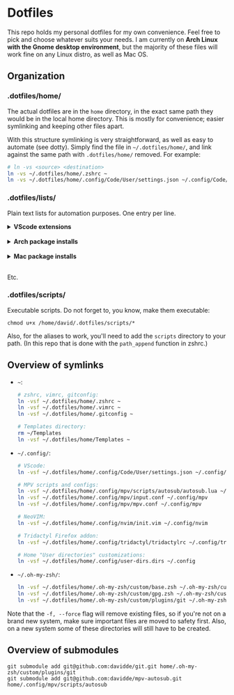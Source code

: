 # Dotfiles
This repo holds my personal dotfiles for my own convenience. Feel free to pick and choose whatever suits your needs. I am currently on **Arch Linux with the Gnome desktop environment**, but the majority of these files will work fine on any Linux distro, as well as Mac OS.

## Organization
### .dotfiles/home/
The actual dotfiles are in the `home` directory, in the exact same path they would be in the local home directory. This is mostly for convenience; easier symlinking and keeping other files apart.

With this structure symlinking is very straightforward, as well as easy to automate (see dotty). Simply find the file in `~/.dotfiles/home/`, and link against the same path with `.dotfiles/home/` removed. For example:
```bash
# ln -vs <source> <destination>
ln -vs ~/.dotfiles/home/.zshrc ~
ln -vs ~/.dotfiles/home/.config/Code/User/settings.json ~/.config/Code/User/
```

### .dotfiles/lists/
Plain text lists for automation purposes. One entry per line.

<details>
<summary><b>VScode extensions</b></summary>

* Install vscode extensions from list:
  ```
  cat ~/.dotfiles/lists/vscode-extensions.list | xargs -L1 code --install-extension
  ```

* Generate a new list from installed extensions:
  ```
  code --list-extensions > ~/.dotfiles/lists/vscode-extensions.list
  ```
</details>
&nbsp;

<details>
<summary><b>Arch package installs</b></summary>

* Install pacman packages from a list without reinstalling previously installed ones:
  ```
  sudo pacman -Syu --needed - < ~/.dotfiles/lists/pacman-userprogs.list
  ```

* Install AUR packages from a list without reinstalling previously installed ones:
  ```
  yay -Syu --needed - < ~/.dotfiles/lists/aur-packages.list
  ```
</details>
&nbsp;

<details>
<summary><b>Mac package installs</b></summary>

* Install brew packages from a list:
  ```
  xargs brew install < brew-packages.list
  ```

* Install brew cask (GUI) packages from a list:
  ```
  xargs brew install --cask < brew-cask-packages.list
  ```
</details>
&nbsp;

Etc.

### .dotfiles/scripts/
Executable scripts. Do not forget to, you know, make them executable:
```
chmod u+x /home/david/.dotfiles/scripts/*
```

Also, for the aliases to work, you'll need to add the `scripts` directory to your path.
(In this repo that is done with the `path_append` function in zshrc.)

## Overview of symlinks
* `~`:
  ```bash
  # zshrc, vimrc, gitconfig:
  ln -vsf ~/.dotfiles/home/.zshrc ~
  ln -vsf ~/.dotfiles/home/.vimrc ~
  ln -vsf ~/.dotfiles/home/.gitconfig ~

  # Templates directory:
  rm ~/Templates
  ln -vsf ~/.dotfiles/home/Templates ~
  ```

* `~/.config/`:
  ```bash
  # VScode:
  ln -vsf ~/.dotfiles/home/.config/Code/User/settings.json ~/.config/Code/User

  # MPV scripts and configs:
  ln -vsf ~/.dotfiles/home/.config/mpv/scripts/autosub/autosub.lua ~/.config/mpv/scripts
  ln -vsf ~/.dotfiles/home/.config/mpv/input.conf ~/.config/mpv
  ln -vsf ~/.dotfiles/home/.config/mpv/mpv.conf ~/.config/mpv

  # NeoVIM:
  ln -vsf ~/.dotfiles/home/.config/nvim/init.vim ~/.config/nvim

  # Tridactyl Firefox addon:
  ln -vsf ~/.dotfiles/home/.config/tridactyl/tridactylrc ~/.config/tridactyl

  # Home "User directories" customizations:
  ln -vsf ~/.dotfiles/home/.config/user-dirs.dirs ~/.config
  ```

* `~/.oh-my-zsh/`:
  ```bash
  ln -vsf ~/.dotfiles/home/.oh-my-zsh/custom/base.zsh ~/.oh-my-zsh/custom
  ln -vsf ~/.dotfiles/home/.oh-my-zsh/custom/gpg.zsh ~/.oh-my-zsh/custom
  ln -vsf ~/.dotfiles/home/.oh-my-zsh/custom/plugins/git ~/.oh-my-zsh/custom/plugins
  ```

Note that the `-f, --force` flag will remove existing files, so if you're not on a brand new system, make sure important files are moved to safety first. Also, on a new system some of these directories will still have to be created.

## Overview of submodules
```
git submodule add git@github.com:davidde/git.git home/.oh-my-zsh/custom/plugins/git
git submodule add git@github.com:davidde/mpv-autosub.git home/.config/mpv/scripts/autosub
```